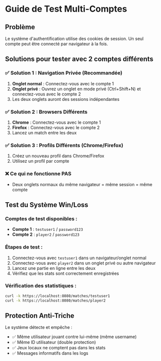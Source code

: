 # Guide de Test Multi-Comptes

## Problème
Le système d'authentification utilise des cookies de session. Un seul compte peut être connecté par navigateur à la fois.

## Solutions pour tester avec 2 comptes différents

### ✅ Solution 1 : Navigation Privée (Recommandée)
1. **Onglet normal** : Connectez-vous avec le compte 1
2. **Onglet privé** : Ouvrez un onglet en mode privé (Ctrl+Shift+N) et connectez-vous avec le compte 2
3. Les deux onglets auront des sessions indépendantes

### ✅ Solution 2 : Browsers Différents
1. **Chrome** : Connectez-vous avec le compte 1
2. **Firefox** : Connectez-vous avec le compte 2
3. Lancez un match entre les deux

### ✅ Solution 3 : Profils Différents (Chrome/Firefox)
1. Créez un nouveau profil dans Chrome/Firefox
2. Utilisez un profil par compte

### ❌ Ce qui ne fonctionne PAS
- Deux onglets normaux du même navigateur = même session = même compte

## Test du Système Win/Loss

### Comptes de test disponibles :
- **Compte 1** : `testuser1` / `password123`
- **Compte 2** : `player2` / `password123`

### Étapes de test :
1. Connectez-vous avec `testuser1` dans un navigateur/onglet normal
2. Connectez-vous avec `player2` dans un onglet privé ou autre navigateur
3. Lancez une partie en ligne entre les deux
4. Vérifiez que les stats sont correctement enregistrées

### Vérification des statistiques :
```bash
curl -k https://localhost:8080/matches/testuser1
curl -k https://localhost:8080/matches/player2
```

## Protection Anti-Triche
Le système détecte et empêche :
- ✅ Même utilisateur jouant contre lui-même (même username)
- ✅ Même ID utilisateur (double protection)
- ✅ Jeux locaux ne comptent pas dans les stats
- ✅ Messages informatifs dans les logs
